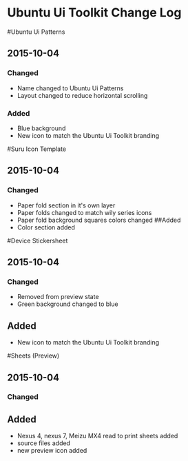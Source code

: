 # Ubuntu Ui Toolkit Change Log

#Ubuntu Ui Patterns
## 2015-10-04
### Changed
- Name changed to Ubuntu Ui Patterns
- Layout changed to reduce horizontal scrolling
### Added
- Blue background
- New icon to match the Ubuntu Ui Toolkit branding

#Suru Icon Template
## 2015-10-04
### Changed
- Paper fold section in it's own layer
- Paper folds changed to match wily series icons
- Paper fold background squares colors changed
##Added
- Color section added


#Device Stickersheet
## 2015-10-04
### Changed
- Removed from preview state
- Green background changed to blue
## Added
- New icon to match the Ubuntu Ui Toolkit branding

#Sheets (Preview)
## 2015-10-04
### Changed
## Added
- Nexus 4, nexus 7, Meizu MX4 read to print sheets added
- source files added
- new preview icon added

